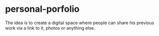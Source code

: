 # personal-porfolio
The idea is to create a digital space where people can share his previous work via a link to it, photos or anything else.  

